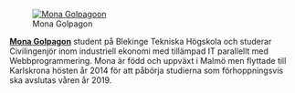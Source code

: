 <figure class="figure left">
<a href="https://www.gravatar.com/avatar/02f8a1876759ad09f215055ff17cc318.jpg"><img src="img/CV-bild.png" alt="Mona Golpagoon"/></a>
<figcaption markdown=1>Mona Golpagon</figcaption>
</figure>

  <a href=https://plus.google.com/101196514892086552893 rel=author><strong>Mona Golpagon</strong></a> student på Blekinge Tekniska Högskola och studerar Civilingenjör inom industriell ekonomi med tillämpad IT parallellt med Webbprogrammering. Mona är född och uppväxt i Malmö men flyttade till Karlskrona hösten år 2014 för att påbörja studierna som förhoppningsvis ska avslutas våren år 2019.
